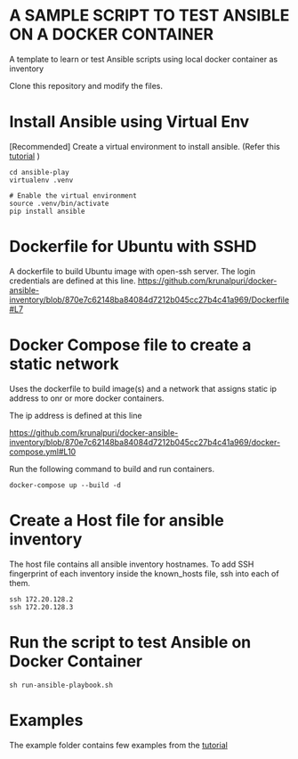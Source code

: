 # A SAMPLE SCRIPT TO TEST ANSIBLE ON A DOCKER CONTAINER
A template to learn or test Ansible scripts using local docker container as inventory

Clone this repository and modify the files.

# Install Ansible using Virtual Env
[Recommended] Create a virtual environment to install ansible. 
(Refer this [tutorial](https://serversforhackers.com/c/an-ansible2-tutorial) )
```
cd ansible-play
virtualenv .venv 

# Enable the virtual environment
source .venv/bin/activate
pip install ansible
```

# Dockerfile for Ubuntu with SSHD
A dockerfile to build Ubuntu image with open-ssh server. The login credentials are defined at this line.
https://github.com/krunalpuri/docker-ansible-inventory/blob/870e7c62148ba84084d7212b045cc27b4c41a969/Dockerfile#L7

# Docker Compose file to create a static network
Uses the dockerfile to build image(s) and a network that assigns static ip address to onr or more docker containers.

The ip address is defined at this line

https://github.com/krunalpuri/docker-ansible-inventory/blob/870e7c62148ba84084d7212b045cc27b4c41a969/docker-compose.yml#L10

Run the following command to build and run containers.
```
docker-compose up --build -d
```

# Create a Host file for ansible inventory
The host file contains all ansible inventory hostnames.
To add SSH fingerprint of each inventory inside the known_hosts file, ssh into each of them.
```
ssh 172.20.128.2
ssh 172.20.128.3
```

# Run the script to test Ansible on Docker Container
```
sh run-ansible-playbook.sh
 ```

# Examples
The example folder contains few examples from the [tutorial](https://serversforhackers.com/c/an-ansible2-tutorial) 


